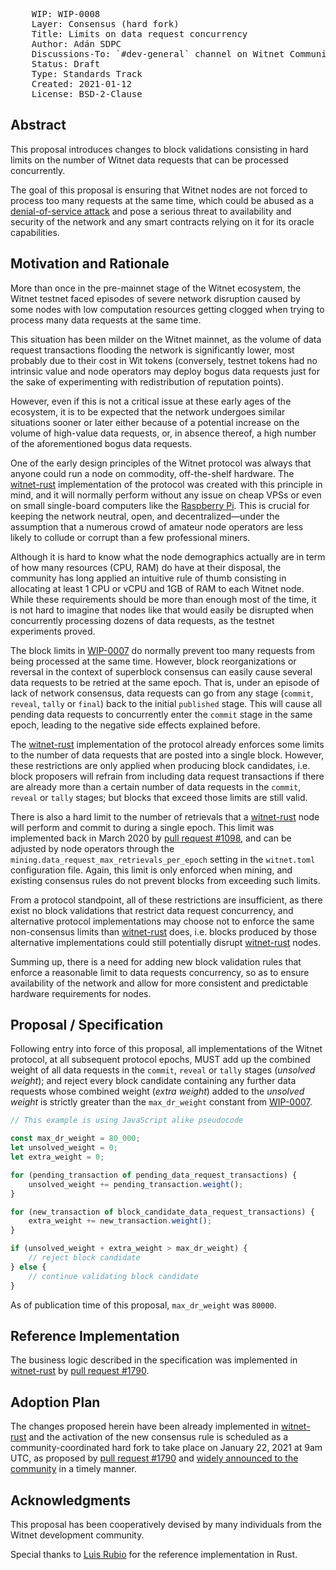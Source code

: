 <pre>
    WIP: WIP-0008
    Layer: Consensus (hard fork)
    Title: Limits on data request concurrency
    Author: Adán SDPC <adan@witnet.foundation>
    Discussions-To: `#dev-general` channel on Witnet Community's Discord server
    Status: Draft
    Type: Standards Track
    Created: 2021-01-12
    License: BSD-2-Clause
</pre>


## Abstract

This proposal introduces changes to block validations consisting in hard limits on the number of Witnet data requests that can be processed concurrently.

The goal of this proposal is ensuring that Witnet nodes are not forced to process too many requests at the same time, which could be abused as a [denial-of-service attack][DoS] and pose a serious threat to availability and security of the network and any smart contracts relying on it for its oracle capabilities. 


## Motivation and Rationale

More than once in the pre-mainnet stage of the Witnet ecosystem, the Witnet testnet faced episodes of severe network disruption caused by some nodes with low computation resources getting clogged when trying to process many data requests at the same time.

This situation has been milder on the Witnet mainnet, as the volume of data request transactions flooding the network is significantly lower, most probably due to their cost in Wit tokens (conversely, testnet tokens had no intrinsic value and node operators may deploy bogus data requests just for the sake of experimenting with redistribution of reputation points). 

However, even if this is not a critical issue at these early ages of the ecosystem, it is to be expected that the network undergoes similar situations sooner or later either because of a potential increase on the volume of high-value data requests, or, in absence thereof, a high number of the aforementioned bogus data requests.

One of the early design principles of the Witnet protocol was always that anyone could run a node on commodity, off-the-shelf hardware. The [witnet-rust] implementation of the protocol was created with this principle in mind, and it will normally perform without any issue on cheap VPSs or even on small single-board computers like the [Raspberry Pi][raspberrypi]. This is crucial for keeping the network neutral, open, and decentralized—under the assumption that a numerous crowd of amateur node operators are less likely to collude or corrupt than a few professional miners. 

Although it is hard to know what the node demographics actually are in term of how many resources (CPU, RAM) do have at their disposal, the community has long applied an intuitive rule of thumb consisting in allocating at least 1 CPU or vCPU and 1GB of RAM to each Witnet node. While these requirements should be more than enough most of the time, it is not hard to imagine that nodes like that would easily be disrupted when concurrently processing dozens of data requests, as the testnet experiments proved.

The block limits in [WIP-0007][wip-0007] do normally prevent too many requests from being processed at the same time. However, block reorganizations or reversal in the context of superblock consensus can easily cause several data requests to be retried at the same epoch. That is, under an episode of lack of network consensus, data requests can go from any stage (`commit`, `reveal`, `tally` or `final`) back to the initial `published` stage. This will cause all pending data requests to concurrently enter the `commit` stage in the same epoch, leading to the negative side effects explained before.

The [witnet-rust] implementation of the protocol already enforces some limits to the number of data requests that are posted into a single block. However, these restrictions are only applied when producing block candidates, i.e. block proposers will refrain from including data request transactions if there are already more than a certain number of data requests in the `commit`, `reveal` or `tally` stages; but blocks that exceed those limits are still valid.

There is also a hard limit to the number of retrievals that a [witnet-rust] node will perform and commit to during a single epoch. This limit was implemented back in March 2020 by [pull request #1098][pr1098], and can be adjusted by node operators through the `mining.data_request_max_retrievals_per_epoch` setting in the `witnet.toml` configuration file. Again, this limit is only enforced when mining, and existing consensus rules do not prevent blocks from exceeding such limits.

From a protocol standpoint, all of these restrictions are insufficient, as there exist no block validations that restrict data request concurrency, and alternative protocol implementations may choose not to enforce the same non-consensus limits than [witnet-rust] does, i.e. blocks produced by those alternative implementations could still potentially disrupt [witnet-rust] nodes.

Summing up, there is a need for adding new block validation rules that enforce a reasonable limit to data requests concurrency, so as to ensure availability of the network and allow for more consistent and predictable hardware requirements for nodes. 


## Proposal / Specification

Following entry into force of this proposal, all implementations of the Witnet protocol, at all subsequent protocol epochs, MUST add up the combined weight of all data requests in the `commit`, `reveal` or `tally` stages (_unsolved weight_); and reject every block candidate containing any further data requests whose combined weight (_extra weight_) added to the _unsolved weight_ is strictly greater than the `max_dr_weight` constant from [WIP-0007][wip-0007].  

```js
// This example is using JavaScript alike pseudocode

const max_dr_weight = 80_000;
let unsolved_weight = 0;
let extra_weight = 0;

for (pending_transaction of pending_data_request_transactions) {
    unsolved_weight += pending_transaction.weight();
}

for (new_transaction of block_candidate_data_request_transactions) {
    extra_weight += new_transaction.weight();
}

if (unsolved_weight + extra_weight > max_dr_weight) {
    // reject block candidate
} else {
    // continue validating block candidate
}
```

As of publication time of this proposal, `max_dr_weight` was `80000`.

## Reference Implementation

The business logic described in the specification was implemented in [witnet-rust] by [pull request #1790][pr1790].


## Adoption Plan

The changes proposed herein have been already implemented in [witnet-rust] and the activation of the new consensus rule is scheduled as a community-coordinated hard fork to take place on January 22, 2021 at 9am UTC, as proposed by [pull request #1790][pr1790] and [widely announced to the community][announcement] in a timely manner.

## Acknowledgments

This proposal has been cooperatively devised by many individuals from the Witnet development community.

Special thanks to [Luis Rubio][lrubiorod] for the reference implementation in Rust.


[DoS]: https://en.wikipedia.org/wiki/Denial-of-service_attack
[witnet-rust]: https://github.com/witnet-rust
[raspberrypi]: https://www.raspberrypi.org/
[wip-0007]: wip-0007.md
[pr1790]: https://github.com/witnet/witnet-rust/pull/1790
[announcement]: https://medium.com/witnet/introducing-witnet-1-1-the-biggest-network-upgrade-so-far-ecaae6b6945e
[pr1098]: https://github.com/witnet/witnet-rust/pull/1098
[lrubiorod]: https://github.com/lrubiorod